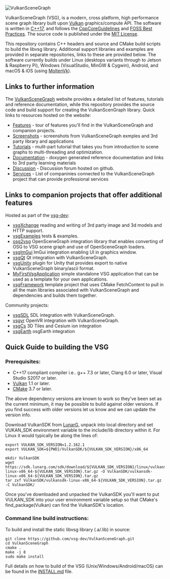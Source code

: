 ![VulkanSceneGraph](https://raw.githubusercontent.com/vsg-dev/VulkanSceneGraph/master/docs/images/VSGlogo.png)

VulkanSceneGraph (VSG), is a modern, cross platform, high performance scene graph library built upon [Vulkan](https://www.khronos.org/vulkan/) graphics/compute API. The software is written in [C++17](https://en.wikipedia.org/wiki/C%2B%2B17), and follows the [CppCoreGuidelines](https://isocpp.github.io/CppCoreGuidelines/CppCoreGuidelines) and [FOSS Best Practices](https://github.com/coreinfrastructure/best-practices-badge/blob/master/doc/criteria.md).  The source code is published under the [MIT License](LICENSE.md).

This repository contains C++ headers and source and CMake build scripts to build the libvsg library.  Additional support libraries and examples are provided in separate repositories, links to these are provided below.  The software currently builds under Linux (desktops variants through to Jetson & Raspberry Pi), Windows (VisualStudio, MinGW & Cygwin), Android, and macOS & iOS (using [MoltenVk](https://github.com/KhronosGroup/MoltenVK)).

## Links to further information

The [VulkanSceneGraph](https://www.vulkanscenegraph.org) website provides a detailed list of features, tutorials and reference documentation, while this repository provides the source code and build support for creating the VulkanScenGraph library. Quick links to resources hosted on the website:
* [Features](https://vsg-dev.github.io/vsg-dev.io/features) - tour of features you'll find in the VulkanSceneGraph and companion projects.
* [Screenshots](https://vsg-dev.github.io/vsg-dev.io/screenshots) - screenshots from VulkanSceneGraph exmples and 3rd party library and applications
* [Tutorials](https://vsg-dev.github.io/vsg-dev.io/tutorials) - mulit-part tutorial that takes you from introduction to scene graphs to multi-threading and optimization.
* [Documentation](https://vsg-dev.github.io/vsg-dev.io/documentation) - doxygen generated reference documentation and links to 3rd party learning materials
* [Discussion](https://github.com/vsg-dev/VulkanSceneGraph/discussions) - Discussion forum hosted on github.
* [Services](https://vsg-dev.github.io/vsg-dev.io/services) - List of companinies connected to the VulkanSceneGraph project that can provide professional services


## Links to companion projects that offer additional features

Hosted as part of the [vsg-dev](https://github.com/vsg-dev):
* [vsgXchange](https://github.com/vsg-dev/vsgXchange) reading and writing of 3rd party image and 3d models and HTTP support.
* [vsgExamples](https://github.com/vsg-dev/vsgExamples) tests & examples.
* [osg2vsg](https://github.com/vsg-dev/osg2vsg) OpenSceneGraph integration library that enables converting of OSG to VSG scene graph and use of OpenSceneGraph loaders.
* [vsgImGui](https://github.com/vsg-dev/vsgImGui) ImGui integration enabling UI in graphics window.
* [vsgQt](https://github.com/vsg-dev/vsgQt) Qt integration with VulkanSceneGraph.
* [vsgUnity](https://github.com/vsg-dev/vsgUnity) plugin for Unity that provides export to native VulkanSceneGraph binary/ascii format.
* [MyFirstVsgApplication](https://github.com/vsg-dev/MyFirstVsgApplication) simple standalone VSG application that can be used as a template for your own applications.
* [vsgFramework](https://github.com/vsg-dev/vsgFramework) template project that uses CMake FetchContent to pull in all the main libraries associated with VulkanSceneGraph and dependencies and builds them together.

Community projects:
* [vsgSDL](https://github.com/ptrfun/vsgSDL) SDL integration with VulkanSceneGraph.
* [vsgvr](https://github.com/geefr/vsgvr) OpenVR integration with VulkanSceneGraph.
* [vsgCs](https://github.com/timoore/vsgCs) 3D Tiles and Cesium ion integration
* [vsgEarth](https://github.com/timoore/vsgEarth) osgEarth integration

## Quick Guide to building the VSG

### Prerequisites:
* C++17 compliant compiler i.e.. g++ 7.3 or later, Clang 6.0 or later, Visual Studio S2017 or later.
* [Vulkan](https://vulkan.lunarg.com/) 1.1 or later.
* [CMake](https://www.cmake.org) 3.7 or later.

The above dependency versions are known to work so they've been set as the current minimum, it may be possible to build against older versions.  If you find success with older versions let us know and we can update the version info.

Download VulkanSDK from [LunarG](https://vulkan.lunarg.com/sdk/home), unpack into local directory and set VUKAN_SDK environment variable to the include/lib directory within it. For Linux it would typically be along the lines of:

    export VULKAN_SDK_VERSION=1.2.162.1
    export VULKAN_SDK=${PWD}/VulkanSDK/${VULKAN_SDK_VERSION}/x86_64

    mkdir VulkanSDK
    wget https://sdk.lunarg.com/sdk/download/${VULKAN_SDK_VERSION}/linux/vulkansdk-linux-x86_64-${VULKAN_SDK_VERSION}.tar.gz -O VulkanSDK/vulkansdk-linux-x86_64-${VULKAN_SDK_VERSION}.tar.gz
    tar zxf VulkanSDK/vulkansdk-linux-x86_64-${VULKAN_SDK_VERSION}.tar.gz -C VulkanSDK/

Once you've downloaded and unpacked the VulkanSDK you'll want to put VULKAN_SDK into your user environment variable setup so that CMake's find_package(Vulkan) can find the VulkanSDK's location.

### Command line build instructions:

To build and install the static libvsg library (.a/.lib) in source:

    git clone https://github.com/vsg-dev/VulkanSceneGraph.git
    cd VulkanSceneGraph
    cmake .
    make -j 8
    sudo make install

Full details on how to build of the VSG (Unix/Windows/Android/macOS) can be found in the [INSTALL.md](INSTALL.md) file.
